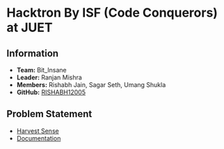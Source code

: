 # Hacktron By ISF (Code Conquerors) at JUET

## Information
- **Team:** Bit_Insane
- **Leader:** Ranjan Mishra
- **Members:** Rishabh Jain, Sagar Seth, Umang Shukla
- **GitHub:** [RISHABH12005](https://github.com/RISHABH12005)

## Problem Statement
- [Harvest Sense](https://github.com/bit-insane)
- [Documentation](https://drive.google.com/file/d/1UpJ6_4OXPiAYcJ_YhW5LAUJ6GtCWn4Bw/view?usp=drive_link)

